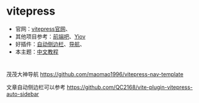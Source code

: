 ---
---
# vitepress

- 官网：[vitepress官网](https://vitepress.dev/)、
- 其他项目参考：[前端吧](https://github.com/msyuan/vitePress-project)、[Yiov](https://github.com/Yiov/vitepress-doc)
- 好插件：[自动侧边栏](https://github.com/QC2168/vite-plugin-vitepress-auto-sidebar)、[导航](https://github.com/maomao1996/vitepress-nav-template)、
- 本主题：[中文教程](https://vitepress.yiov.top/)


#
茂茂大神导航
https://github.com/maomao1996/vitepress-nav-template

文章自动侧边栏可以参考
https://github.com/QC2168/vite-plugin-vitepress-auto-sidebar
